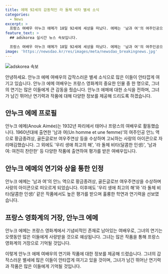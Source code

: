 ```yaml
---
title: 에메 92세의 감동적인 라 돌체 비타 별세 소식
categories:
  - News
excerpt: >
  프랑스 여배우 아누크 에메가 18일 92세에 세상을 떠났다. 에메는 '남과 여'의 여주인공으로 황금종려상, 골든글로브 여우주연상 등을 수상하며 1960년대 고뇌하는 사랑의 아이콘으로 자리매김했다. 또한 영화음악 '남과 여'로 프랑시스 레이의 첫 영화음악으로도 명성을 얻었다. 에메는 '남과여', '우리 생애 최고의 해', '라 돌체 비타', '남과 여: 여전히 찬란한'에서 활약했으며, 2020년 개봉한 영화에서도 주연을 맡았다.
feature_text: >
  ## adskorea 실시간 뉴스 속보입니다.

  프랑스 여배우 아누크 에메가 18일 92세에 세상을 떠났다. 에메는 '남과 여'의 여주인공으로 황금종려상, 골든글로브 여우주연상 등을 수상하며 1960년대 고뇌하는 사랑의 아이콘으로 자리매김했다. 또한 영화음악 '남과 여'로 프랑시스 레이의 첫 영화음악으로도 명성을 얻었다. 에메는 '남과여', '우리 생애 최고의 해', '라 돌체 비타', '남과 여: 여전히 찬란한'에서 활약했으며, 2020년 개봉한 영화에서도 주연을 맡았다.
image: 'https://newsdao.kr/res/images/meta/newsdao_breakingnews.jpg'
---
```


<p><img src="https://newsdao.kr/res/images/meta/newsdao_breakingnews.jpg" alt="adskorea 속보" /></p>

<p>안녕하세요. 안누크 에메 여배우의 갑작스러운 별세 소식으로 많은 이들이 안타깝게 여기고 있습니다. 안누크 에메 여배우는 프랑스 영화계의 중요한 인물 중 한 명으로, 그녀의 연기는 많은 이들에게 큰 감동을 줬습니다. 안누크 에메에 대한 소식을 전하며, 그녀가 남긴 뛰어난 연기력과 작품에 대해 다양한 정보를 제공해 드리도록 하겠습니다. </p>

<h2 data-ke-size="size26">안누크 에메 프로필</h2>

<p data-ke-size="size16">안누크 에메(Anouk Aimée)는 1932년 파리에서 태어나 프랑스의 여배우로 활동했습니다. 1960년대에 출연한 '남과 여(Un homme et une femme)'의 여주인공 안느 역으로 황금종려상, 골든글로브 여우주연상 등을 수상하며 고뇌하는 사랑의 아이콘으로 자리매김했습니다. 그 외에도 '우리 생애 최고의 해', '라 돌체 비타(달콤한 인생)', '남과 여: 여전히 찬란한' 등 다양한 작품에 출연하여 평가를 받은 여배우입니다.</p>

<h2 data-ke-size="size26">안누크 에메의 연기와 상을 통한 인정</h2>

<p data-ke-size="size16">안누크 에메는 '남과 여'의 안느 역으로 황금종려상, 골든글로브 여우주연상을 수상하며 사랑의 아이콘으로 떠오르게 되었습니다. 이후에도 '우리 생애 최고의 해'와 '라 돌체 비타(달콤한 인생)' 같은 작품에서도 높은 평가를 받으며 훌륭한 학연과 연기력을 선보였습니다.</p>

<h2 data-ke-size="size26">프랑스 영화계의 거장, 안누크 에메</h2>

<p data-ke-size="size16">안누크 에메는 프랑스 영화계에서 기념비적인 존재로 남아있는 여배우로, 그녀의 연기는 오랫동안 많은 이들에게 사랑받을 것으로 예상됩니다. 그녀는 많은 작품을 통해 프랑스 영화계의 거장으로 기억될 것입니다. </p>

<p>이렇게 안누크 에메 여배우의 연기와 작품에 대한 정보를 제공해 드렸습니다. 그녀의 갑작스러운 별세에 많은 이들이 안타깝게 여기고 있을 것이며, 그녀가 남긴 뛰어난 연기력과 작품은 많은 이들에게 기억될 것입니다.</p>


